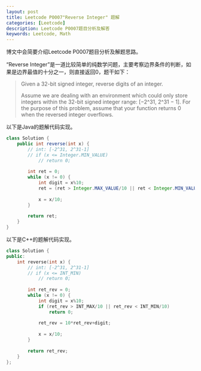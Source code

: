 ```yaml
---
layout: post
title: Leetcode P0007"Reverse Integer" 题解
categories: [Leetcode]
description: Leetcode P0007题目分析及解答
keywords: Leetcode, Math
---
```


博文中会简要介绍Leetcode P0007题目分析及解题思路。  

“Reverse Integer”是一道比较简单的纯数学问题，主要考察边界条件的判断，如果是边界最值的十分之一，则直接返回0，题干如下：

> Given a 32-bit signed integer, reverse digits of an integer.  
> 
> Assume we are dealing with an environment which could only store integers within the 32-bit signed integer range: [−2^31,  2^31 − 1]. For the purpose of this problem, assume that your function returns 0 when the reversed integer overflows.


以下是Java的题解代码实现。
```java
class Solution {
    public int reverse(int x) {
        // int: [-2^31, 2^31-1]
        // if (x <= Integer.MIN_VALUE)
            // return 0;
        
        int ret = 0;     
        while (x != 0) {
            int digit = x%10;
            ret = (ret > Integer.MAX_VALUE/10 || ret < Integer.MIN_VALUE/10)? 0: 10*ret+digit;
            
            x = x/10;
        }
        
        return ret;
    }
}
```

以下是C++的题解代码实现。
```cpp
class Solution {
public:
    int reverse(int x) {
        // int: [-2^31, 2^31-1]
        // if (x <= INT_MIN)
            // return 0;
        
        int ret_rev = 0;     
        while (x != 0) {
            int digit = x%10;
            if (ret_rev > INT_MAX/10 || ret_rev < INT_MIN/10) 
                return 0;
            
            ret_rev = 10*ret_rev+digit;
            
            x = x/10;
        }
        
        return ret_rev;
    }
};
```
